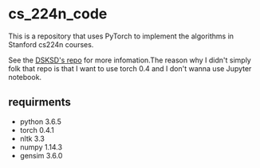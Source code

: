 # cs_224n_code
This is a repository that uses PyTorch to implement the algorithms in Stanford cs224n courses.


See the [DSKSD's repo](https://github.com/DSKSD/DeepNLP-models-Pytorch) for more infomation.The reason why I didn't simply folk that repo is that I want to use torch 0.4 and I don't wanna use Jupyter notebook.


## requirments
 - python 3.6.5
 - torch 0.4.1
 - nltk 3.3
 - numpy 1.14.3
 - gensim 3.6.0